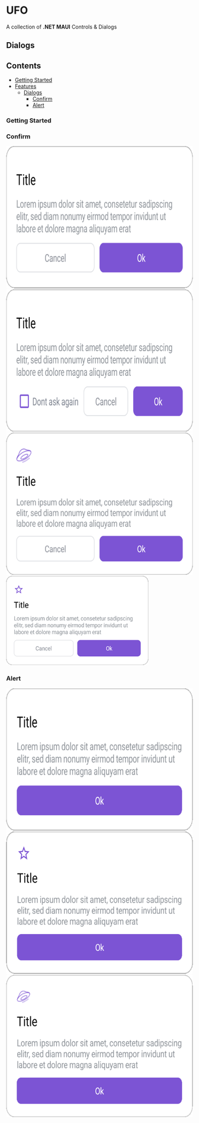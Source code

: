 
# UFO
A collection of **.NET MAUI** Controls & Dialogs

## Dialogs

## Contents

- [Getting Started](#getting-started)
- [Features](#features)
  - [Dialogs](#dialogs)
    - [Confirm](#confirm)
    - [Alert](#alert)

### Getting Started


### Confirm

<img src="https://github.com/ValonK/UFO/blob/main/assets/dialogs/confirm/confirm.png?raw=true" width="751" height="383">  <img src="https://github.com/ValonK/UFO/blob/main/assets/dialogs/confirm/confirm_checkbox.png?raw=true"  width="751" height="383">  <img src="https://github.com/ValonK/UFO/blob/main/assets/dialogs/confirm/confirm_header_image.png?raw=true"  width="751" height="383">  <img src="https://github.com/ValonK/UFO/blob/main/assets/dialogs/confirm/confirn_header_font_image.png?raw=true"  width="384" height="240">

### Alert
<img src="https://github.com/ValonK/UFO/blob/main/assets/dialogs/alert/alert.png?raw=true" width="751" height="383"> <img src="https://github.com/ValonK/UFO/blob/main/assets/dialogs/alert/alert_font_header_image.png?raw=true" width="751" height="383"> <img src="https://github.com/ValonK/UFO/blob/main/assets/dialogs/alert/alert_header_image.png?raw=true" width="751" height="383">




